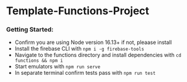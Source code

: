# Template-Functions-Project

### Getting Started:
- Confirm you are using Node version 16.13+ if not, pleaase install
- Install the firebase CLI with `npm i -g firebase-tools`
- Navigate to the functions directory and install dependencies with `cd functions && npm i`
- Start emulators with `npm run serve`
- In separate terminal confirm tests pass with `npm run test`